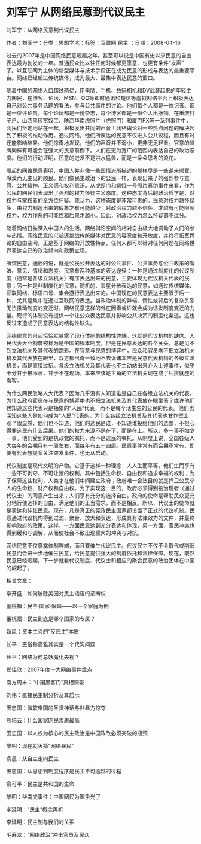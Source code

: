 # 刘军宁  从网络民意到代议民主  
  
刘军宁：从网络民意到代议民主  
作者：刘军宁；分类：思想学术；标签：互联网 民主 ；日期：2008-04-16  
过去的2007年是中国网络民意崛起之年。甚至可以说是中国有史以来民意的自由表达最为勃发的一年。普通民众比以往任何时候都更愿意、也更有条件“发声” 了。以互联网为主体的新型媒体与技术手段正在成为民意的形成与表达的最重要平台。网络已经超过传统媒体，成为最大、最集中表达民意的窗口。  
随着中国的网络人口超过两亿，用电脑、手机、数码相机和DV武装起来的年轻主力网民，在博客、论坛、MSN、QQ等即时通讯和短信等虚拟网络平台上积极表达自己对公共事务话题的看法，参与公共事件的讨论。他们每个人都是一位记者、都是一位评论员。每个论坛都是一份杂志，每个博客都是一份个人出版物。在重庆钉子户、山西黑砖窑奴工、陕西华南虎照片（虎照门）和厦门PX等一系列事件中，网民们坚定地站在一起，积极发出共同的声音！网络舆论对一些热点问题的解决起到了积极的推动作用。通过网络，他们所表达的民意不仅进入公共议程，而且有时还能影响结果。他们惊奇地发现，他们的声音并不弱小，更非无足轻重。官意的骨牌同样有可能会在强大的民意前倒下。人们在更为宽广的范围内表达自己的政治态度。他们的行动证明，民意的迸发不是洪水猛兽，而是一朵朵思考的浪花。  
崛起的网络民意表明，中国人并非像一些国情派所描述的那样尽是一些逆来顺受、冷漠而无主见的顺民。他们像民主政治下的公民一样，表现出来了的强烈参与意愿、公共精神、正义感和权利意识。从虎照门和嫦娥一号照片真伪事件来看，作为公民的网民们表现出了强烈的权力怀疑主义态度。这种态度背后的政治哲学是，对权力与掌权者的全方位怀疑。我认为，这种态度是非常可贵的。民意对权力越怀疑多，由权力制造出来的假象才有可能越少；对政治权力越不信任，才越有可能限制权力，权力作恶的可能性和后果才越小。因此，对政治权力怎么怀疑都不过分。  
随着网络日益深入中国人的生活，网络舆论空间的相对自由极大地调动了人们的参与热情。网络民意的兴起还挑战传统媒体对民意的容忍度和开放度，并终将拓宽舆论的自由空间。正是基于网络的开放性特点，任何人都可以针对任何问题在网络世界表达自己的政治倾向和政策立场。  
所谓民意，通俗的说，就是公民公开表达的对公共事件、公共事务与公共政策的看法、意见、情绪和态度。民意有两种基本的表达途径：一种是通过制度化的代议制度（通常是各级立法机关）有序表达出来的民意，主要体现为代议机关代表的民意；另一种是非制度化的民意，随机的、零星分散表达的民意，如通过传统媒体、互联网络、标语口号、集会游行表达出来的。中国现在的民意表达主要限于后一种，尤其是集中在通过互联网的表达。当政治体制的弊端、惰性或背后的复杂关系无法推动制度的变迁时，网络民意这样的外在因素或许就会成为诱发制度变迁的力量。现行的体制没有提供一个让公众表达民意并影响公共决策的制度化渠道。这也反过来造成了民意表达的结构性缺失。  
网络民意的兴起恰恰就暴露了现行体制的结构性弊端。这就是代议机构的缺席。人民代表大会制度被称为是中国的根本制度，但是在民意表达的各个关头，总是见不到立法机关及其代表的踪影。在官意与民意的博弈中，民众和官员均不把立法机关机及其代表放在眼里，双方都出奇一致地不去诉诸本应是民意代表机构的各级立法机关，而是直接过招。各级立法机关及其代表也不主动站出来介入上述事件，似乎十分甘于被冷落，甘于不在现场。本来应该是主角的立法机关现在成了后排就座的看客。  
为什么网民忽略人大代表？因为几乎没有人知道谁是自己在各级立法机关的代表。为什么政府官员在与民意的博弈中也不把立法机关及其代表放在眼里表？或许他们也知道这些代表只是抽象的“人民”代表，而不是每个活生生的公民的代表。他们也深知这些人是如何成为“人民”代表的。为什么各级立法机关及其代表也甘作壁上观？很显然，他们也不知道，他们的选民是谁，不知道谁投给他们的选票，不担心得罪选民有什么后果。他们的权力来源不是在下，而是在上。所以，多一事不如少一事。他们受到的是执政党的嘱托，而不是选民的嘱托。从制度上说，全国各级人大每年的会期只有一周左右，而每年有五十四周。民意事件常有而会期不常有，即便有代表想提案关注突发事件，也无从启动。  
代议制度是现代文明的产物。它基于这样一种理念：人人生而平等，他们生而享有一些不可剥夺、不可让渡的权利，其中包括生命权、自由权和追求幸福的权利；为了保障这些权利，人类才在他们中间建立政府；政府唯一合法目的就是捍卫公民个人的生命权、财产权和自由权。为了实现这一目的，政府必须得到被治理者（通过代议士）的同意产生出来；人们享有充分的选择自由。政府的使命是帮助民众更充分地行使选择的自由，满足他们的正当需求，而不是相反。所以，代议士的使命就是表达和伸张民意。现在，凡是真正的宪政民主国家都设置了正式的代议机制。民意通过代议机构得到过滤、聚合、放大和表达，形成具有法律效力的文件，并最终影响政府的政策。这样，一方面民意达到充分表达和体现，另一方面，官民冲突也得到缓和与调解，从而使社会不致出现重大的冲突与对抗。  
网络民意不仅暴露体制弊端，而且要催生代议民主。代议民主不仅不会取代或削弱民意而会进一步地催生民意，给民意提供强大的制度依托和法律保障。现在，既然民意已经崛起，下一步就看代议制度、代议士和相应的聚合民意的政治团体在中国的崛起了。  
  
相关文章：  
李开盛：如何破除美国对民主话语的垄断权  
董桄福：民主·国家·保姆——以一个家庭为例  
董桄福：民主到底是哪个国家的专属？  
新风：资本主义的“反民主”本质  
长平：恶俗和高雅其实是一个代沟问题  
长平：网络为何总妖魔化央视？  
郑佳欣：2007年度十大网络事件盘点  
南方周末：“中国黑客门”真相调查  
刘伟：直接民主制分析及其启示  
田忠国：微软帝国的圣贤神话与非暴力掠夺  
熊培云：什么国家网民素质最高  
田忠国：以人权为核心的民主政治是中国政改必须突破的瓶颈  
黎明：现在就灭掉“网络暴民”  
俞愚：从自主走向民主  
田忠国：从思想到制度程序是民主不可逾越的过程  
俞可平：民主是共和国的生命  
黎明：华南虎事件：中国网民为国争光了  
李延明：“民主”概念再析  
李延明：民主制与我们的关系  
毛寿龙：“网络政治”冲击官员及民众
